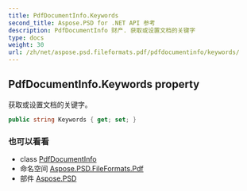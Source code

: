 ```yaml
---
title: PdfDocumentInfo.Keywords
second_title: Aspose.PSD for .NET API 参考
description: PdfDocumentInfo 财产. 获取或设置文档的关键字
type: docs
weight: 30
url: /zh/net/aspose.psd.fileformats.pdf/pdfdocumentinfo/keywords/
---
```

## PdfDocumentInfo.Keywords property

获取或设置文档的关键字。

```csharp
public string Keywords { get; set; }
```

### 也可以看看

* class [PdfDocumentInfo](../)
* 命名空间 [Aspose.PSD.FileFormats.Pdf](../../pdfdocumentinfo/)
* 部件 [Aspose.PSD](../../../)


